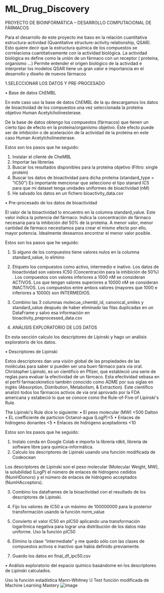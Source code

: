 # ML_Drug_Discovery
PROYECTO DE BIOINFORMÁTICA – DESARROLLO COMPUTACIONAL DE FÁRMACOS

Para el desarrollo de este proyecto me baso en la relación cuantitativa estructura-actividad (Quantitative structure-activity relationship, QSAR). Esto quiere decir que la estructura  química de los compuestos se correlaciona cuantitativamente con la actividad biológica. La actividad biológica es define como la unión de un fármaco con un receptor ( proteína, organismo …)   Permite entender el origen biológico de la actividad e interpretar los modelos QSAR tiene un gran valor e importancia en el desarrollo y diseño de nuevos fármacos

1.SELECCIONAR LOS DATOS Y PRE-PROCESADO

•	Base de datos ChEMBL

En este caso uso la base de datos ChEMBL de la qu descargamos los datos de bioactividad de los compuestos una vez seleccionada la proteína objetivo Human  Acetylcholinesterase. 

De la base de datos obtengo los compuestos (fármacos)  que tienen un cierto tipo de efecto en la proteína/organismo objetivo. Este efecto puede ser de inhibición o de aceleración de la actividad de la proteína en este caso Human  Acetylcholinesterase. 

Estos son los pasos que he seguido:

1.	Instalar el cliente de CheMBL 
2.	Importar las librerías
3.	Buscar los resultados disponibles para la proteína objetivo (Filtro: single protein)
4.	Buscar los datos de bioactividad para dicha proteína  (standard_type = "IC50")
Es importante mencionar que selecciono el tipo stanard IC5 para que mi dataset tenga unidades uniformes de bioactividad (nM)
5.	He salvado los datos en un fichero bioactivity_data.csv

•	Pre-procesado de los datos de bioactividad

El valor de la bioactividad lo encuentro en la columna standard_value. Este valor indica la potencia del fármaco. Indica la concentración de fármaco necesaria para la inhibición del 50% de la proteína. A menor valor, menor cantidad de fármaco necesitamos para crear el mismo efecto por ello, mayor potencia. Idealmente deseamos encontrar el menor valor posible.  

Estos son los pasos que he seguido:

1.	Si alguno de los compuestos tiene valores nulos en la columna standard_value, lo elimino
2.	Etiqueto los compuestos como activo, intermedio e inativo. 
Los datos de bioactividad son valores IC50 (Concentración para la inhibición de 50%) . Los compuestos con valores inferiores a 1000 nM se consideran ACTIVOS. Los que tengan valores superiores a 10000 nM se consideran INACTIVOS. Los compuestos entre ambos valores (mayores que 1000 e inferiores a 10000) son INTERMEDIOS.

3.	Combino las 3 columnas molecue_chembl_id, canonical_smiles y standard_value  después de haber eliminado las filas duplicadas en un DataFrame y salvo esa información en bioactivity_preprocessed_data.csv





2. ANÁLISIS EXPLORATORIO DE LOS DATOS

En esta sección calculo los descriptores  de Lipinski y hago un análisis exploratorio de los datos.

•	Descriptores de Lipinski

Estos descriptores dan una visión global de las propiedades de las moléculas para saber si pueden ser una buen fármaco para via oral. Christopher Lipinski, es un científico en Pfizer, que estableció una serie de reglas para evaluar la efectividad de un fármaco. Esta efectividad sebasa en el perfil farmacokinetico también conocido como ADME por sus siglas en inglés (Absorption, Distribution, Metabolism, & Extraction). Este científico analizó todos los fármacos activos de via oral aprovado por la FDA americana y estabeció lo que se conoce como the Rule-of-Five of Lipinski's Rule.

The Lipinski's Rule dice lo siguiente:
•	El peso molecular (MW) <500 Dalton
•	EL coefficiente de particion Octanol-agua (LogP)<5
•	Enlaces de hidrogeno donantes <5
•	Enlaces de hidrógeno aceptadores <10


Estos son los pasos que he seguido: 
1.	Instalo conda en Google Colab e importo la librería rdkit, librería de software libre para química-informática. 
2.	Calculo los descriptores de Lipinski usando una función modificada de Codeocean

Los descriptores de Lipinski son el peso molecular (Molecular Weight, MW), la solubilidad (LogP) el número de enlaces de hidrogeno cedidos (NumHDonors) y el número de enlaces de hidrógeno acceptados (NumHAcceptors).

3.	Combino los dataframes de la bioactividad con el resultado de los descriptores de Lipinski.
4.	Fijo los valores de IC50 a un máximo de 100000000 para la posterior transformación usando la función norm_value


5.	Convierto el valor IC50 en pIC50 aplicando una transformación logarítmica negativa para lograr una distribución de los datos más uniforme. Uso la función pIC50
6.	Elimino la clase “intermediate” y me quedo sólo con las clases de compuestos activos e inactivo que había definido previamente.
7.	Guardo los datos en final_df_ipc50.csv

•	Análisis exploratorio del espacio químico basándome en los descriptores de Lipinski calculados. 

Uso la función estadística Mann-Whitney U Test función modificada de Machine Learning Mastery
![image](https://user-images.githubusercontent.com/39902241/127727077-df53b0c0-1e3b-400e-93c3-a78808ce8f31.png)


